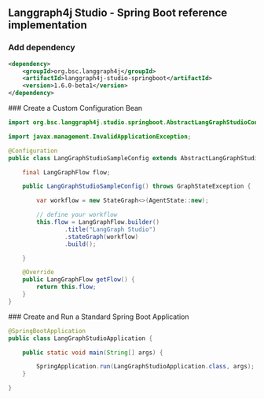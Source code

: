 ## Langgraph4j Studio - Spring Boot reference implementation

### Add dependency 

```xml
<dependency>
    <groupId>org.bsc.langgraph4j</groupId>
    <artifactId>langgraph4j-studio-springboot</artifactId>
    <version>1.6.0-beta1</version>
</dependency>
```

### Create a Custom Configuration Bean

```java
import org.bsc.langgraph4j.studio.springboot.AbstractLangGraphStudioConfig;

import javax.management.InvalidApplicationException;

@Configuration
public class LangGraphStudioSampleConfig extends AbstractLangGraphStudioConfig {

    final LangGraphFlow flow;

    public LangGraphStudioSampleConfig() throws GraphStateException {

        var workflow = new StateGraph<>(AgentState::new);

        // define your workflow   
        this.flow = LangGraphFlow.builder()
                .title("LangGraph Studio")
                .stateGraph(workflow)
                .build();

    }

    @Override
    public LangGraphFlow getFlow() {
        return this.flow;
    }
}

```

### Create and Run a Standard Spring Boot Application

```java
@SpringBootApplication
public class LangGraphStudioApplication {

	public static void main(String[] args) {

		SpringApplication.run(LangGraphStudioApplication.class, args);
	}

}
```